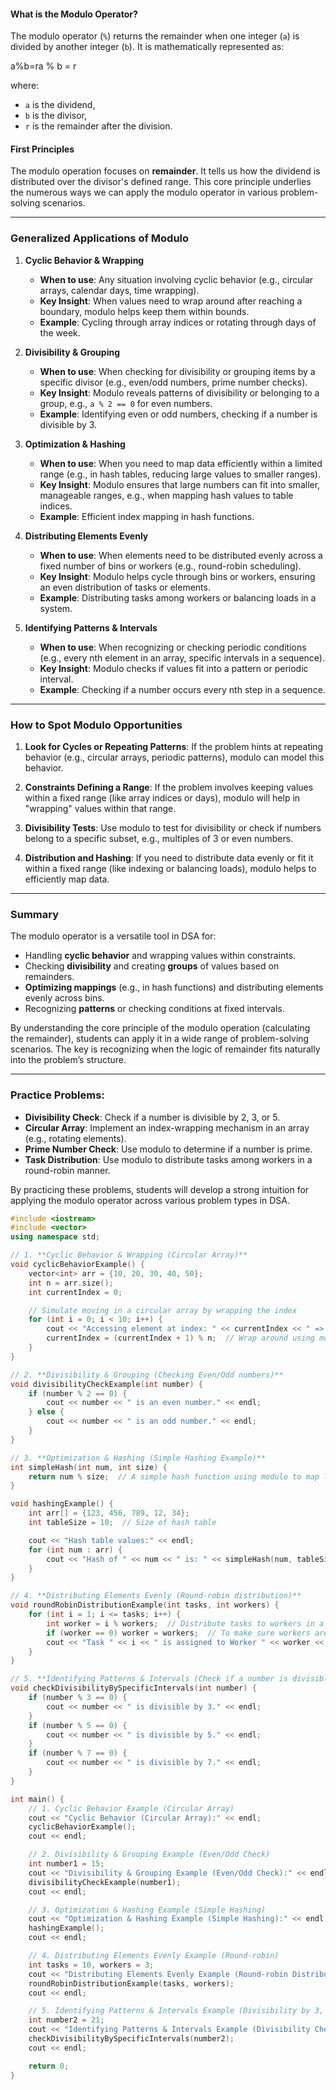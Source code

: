 
#### **What is the Modulo Operator?**

The modulo operator (`%`) returns the remainder when one integer (`a`) is divided by another integer (`b`). It is mathematically represented as:

a%b=ra \% b = r

where:

- `a` is the dividend,
- `b` is the divisor,
- `r` is the remainder after the division.

#### **First Principles**

The modulo operation focuses on **remainder**. It tells us how the dividend is distributed over the divisor's defined range. This core principle underlies the numerous ways we can apply the modulo operator in various problem-solving scenarios.

---

### **Generalized Applications of Modulo**

1. **Cyclic Behavior & Wrapping**
    
    - **When to use**: Any situation involving cyclic behavior (e.g., circular arrays, calendar days, time wrapping).
    - **Key Insight**: When values need to wrap around after reaching a boundary, modulo helps keep them within bounds.
    - **Example**: Cycling through array indices or rotating through days of the week.
2. **Divisibility & Grouping**
    
    - **When to use**: When checking for divisibility or grouping items by a specific divisor (e.g., even/odd numbers, prime number checks).
    - **Key Insight**: Modulo reveals patterns of divisibility or belonging to a group, e.g., `a % 2 == 0` for even numbers.
    - **Example**: Identifying even or odd numbers, checking if a number is divisible by 3.
3. **Optimization & Hashing**
    
    - **When to use**: When you need to map data efficiently within a limited range (e.g., in hash tables, reducing large values to smaller ranges).
    - **Key Insight**: Modulo ensures that large numbers can fit into smaller, manageable ranges, e.g., when mapping hash values to table indices.
    - **Example**: Efficient index mapping in hash functions.
4. **Distributing Elements Evenly**
    
    - **When to use**: When elements need to be distributed evenly across a fixed number of bins or workers (e.g., round-robin scheduling).
    - **Key Insight**: Modulo helps cycle through bins or workers, ensuring an even distribution of tasks or elements.
    - **Example**: Distributing tasks among workers or balancing loads in a system.
5. **Identifying Patterns & Intervals**
    
    - **When to use**: When recognizing or checking periodic conditions (e.g., every nth element in an array, specific intervals in a sequence).
    - **Key Insight**: Modulo checks if values fit into a pattern or periodic interval.
    - **Example**: Checking if a number occurs every nth step in a sequence.

---

### **How to Spot Modulo Opportunities**

1. **Look for Cycles or Repeating Patterns**: If the problem hints at repeating behavior (e.g., circular arrays, periodic patterns), modulo can model this behavior.
    
2. **Constraints Defining a Range**: If the problem involves keeping values within a fixed range (like array indices or days), modulo will help in "wrapping" values within that range.
    
3. **Divisibility Tests**: Use modulo to test for divisibility or check if numbers belong to a specific subset, e.g., multiples of 3 or even numbers.
    
4. **Distribution and Hashing**: If you need to distribute data evenly or fit it within a fixed range (like indexing or balancing loads), modulo helps to efficiently map data.
    

---

### **Summary**

The modulo operator is a versatile tool in DSA for:

- Handling **cyclic behavior** and wrapping values within constraints.
- Checking **divisibility** and creating **groups** of values based on remainders.
- **Optimizing mappings** (e.g., in hash functions) and distributing elements evenly across bins.
- Recognizing **patterns** or checking conditions at fixed intervals.

By understanding the core principle of the modulo operation (calculating the remainder), students can apply it in a wide range of problem-solving scenarios. The key is recognizing when the logic of remainder fits naturally into the problem’s structure.

---

### **Practice Problems**:

- **Divisibility Check**: Check if a number is divisible by 2, 3, or 5.
- **Circular Array**: Implement an index-wrapping mechanism in an array (e.g., rotating elements).
- **Prime Number Check**: Use modulo to determine if a number is prime.
- **Task Distribution**: Use modulo to distribute tasks among workers in a round-robin manner.

By practicing these problems, students will develop a strong intuition for applying the modulo operator across various problem types in DSA.




```cpp
#include <iostream>
#include <vector>
using namespace std;

// 1. **Cyclic Behavior & Wrapping (Circular Array)**
void cyclicBehaviorExample() {
    vector<int> arr = {10, 20, 30, 40, 50};
    int n = arr.size();
    int currentIndex = 0;

    // Simulate moving in a circular array by wrapping the index
    for (int i = 0; i < 10; i++) {
        cout << "Accessing element at index: " << currentIndex << " => " << arr[currentIndex] << endl;
        currentIndex = (currentIndex + 1) % n;  // Wrap around using modulo
    }
}

// 2. **Divisibility & Grouping (Checking Even/Odd numbers)**
void divisibilityCheckExample(int number) {
    if (number % 2 == 0) {
        cout << number << " is an even number." << endl;
    } else {
        cout << number << " is an odd number." << endl;
    }
}

// 3. **Optimization & Hashing (Simple Hashing Example)**
int simpleHash(int num, int size) {
    return num % size;  // A simple hash function using modulo to map large numbers into a smaller range
}

void hashingExample() {
    int arr[] = {123, 456, 789, 12, 34};
    int tableSize = 10;  // Size of hash table

    cout << "Hash table values:" << endl;
    for (int num : arr) {
        cout << "Hash of " << num << " is: " << simpleHash(num, tableSize) << endl;
    }
}

// 4. **Distributing Elements Evenly (Round-robin distribution)**
void roundRobinDistributionExample(int tasks, int workers) {
    for (int i = 1; i <= tasks; i++) {
        int worker = i % workers;  // Distribute tasks to workers in a round-robin manner
        if (worker == 0) worker = workers;  // To make sure workers are numbered 1, 2, ..., workers
        cout << "Task " << i << " is assigned to Worker " << worker << endl;
    }
}

// 5. **Identifying Patterns & Intervals (Check if a number is divisible by 3, 5, or 7)**
void checkDivisibilityBySpecificIntervals(int number) {
    if (number % 3 == 0) {
        cout << number << " is divisible by 3." << endl;
    }
    if (number % 5 == 0) {
        cout << number << " is divisible by 5." << endl;
    }
    if (number % 7 == 0) {
        cout << number << " is divisible by 7." << endl;
    }
}

int main() {
    // 1. Cyclic Behavior Example (Circular Array)
    cout << "Cyclic Behavior (Circular Array):" << endl;
    cyclicBehaviorExample();
    cout << endl;

    // 2. Divisibility & Grouping Example (Even/Odd Check)
    int number1 = 15;
    cout << "Divisibility & Grouping Example (Even/Odd Check):" << endl;
    divisibilityCheckExample(number1);
    cout << endl;

    // 3. Optimization & Hashing Example (Simple Hashing)
    cout << "Optimization & Hashing Example (Simple Hashing):" << endl;
    hashingExample();
    cout << endl;

    // 4. Distributing Elements Evenly Example (Round-robin)
    int tasks = 10, workers = 3;
    cout << "Distributing Elements Evenly Example (Round-robin Distribution):" << endl;
    roundRobinDistributionExample(tasks, workers);
    cout << endl;

    // 5. Identifying Patterns & Intervals Example (Divisibility by 3, 5, or 7)
    int number2 = 21;
    cout << "Identifying Patterns & Intervals Example (Divisibility Check):" << endl;
    checkDivisibilityBySpecificIntervals(number2);
    cout << endl;

    return 0;
}

```